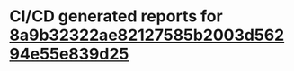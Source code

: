 # CI/CD generated reports for [8a9b32322ae82127585b2003d56294e55e839d25](https://github.com/hydephp/develop/commit/8a9b32322ae82127585b2003d56294e55e839d25)
